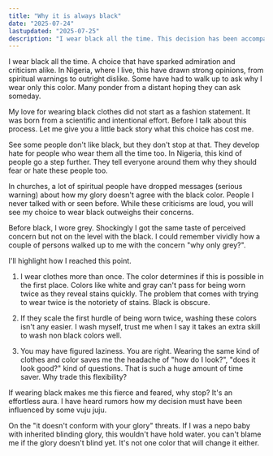 ```yaml
---
title: "Why it is always black"
date: "2025-07-24"
lastupdated: "2025-07-25"
description: "I wear black all the time. This decision has been accompanied with a lot of questions: Why do you wear black? I hope this answers it forever."
---
```


I wear black all the time. A choice that have sparked admiration and criticism alike. In Nigeria, where I live, this have drawn strong opinions, from spiritual warnings to outright dislike. Some have had to walk up to ask why I wear only this color. Many ponder from a distant hoping they can ask someday.

My love for wearing black clothes did not start as a fashion statement. It was born from a scientific and intentional effort. Before I talk about this process. Let me give you a little back story what this choice has cost me.

See some people don't like black, but they don't stop at that. They develop hate for people who wear them all the time too. In Nigeria, this kind of people go a step further. They tell everyone around them why they should fear or hate these people too.

In churches, a lot of spiritual people have dropped messages (serious warning) about how my glory doesn't agree with the black color. People I never talked with or seen before. While these criticisms are loud, you will see my choice to wear black outweighs their concerns.

Before black, I wore grey. Shockingly I got the same taste of perceived concern but not on the level with the black. I could remember vividly how a couple of persons walked up to me with the concern "why only grey?".

I'll highlight how I reached this point.

1. I wear clothes more than once. The color determines if this is possible in the first place. Colors like white and gray can't pass for being worn twice as they reveal stains quickly. The problem that comes with trying to wear twice is the notoriety of stains. Black is obscure.

2. If they scale the first hurdle of being worn twice, washing these colors isn't any easier. I wash myself, trust me when I say it takes an extra skill to wash non black colors well.

3. You may have figured laziness. You are right. Wearing the same kind of clothes and color saves me the headache of "how do I look?", "does it look good?" kind of questions. That is such a huge amount of time saver. Why trade this flexibility?

If wearing black makes me this fierce and feared, why stop? It's an effortless aura. I have heard rumors how my decision must have been influenced by some vuju juju.

On the "it doesn't conform with your glory" threats. If I was a nepo baby with inherited blinding glory, this wouldn't have hold water. you can't blame me if the glory doesn't blind yet. It's not one color that will change it either.
